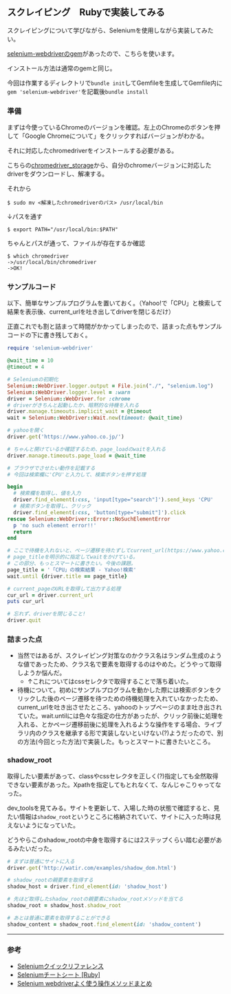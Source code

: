 ## スクレイピング　Rubyで実装してみる

スクレイピングについて学びながら、Seleniumを使用しながら実装してみたい。

[selenium-webdriverのgem](https://github.com/SeleniumHQ/selenium/tree/trunk/rb)があったので、こちらを使います。

インストール方法は通常のgemと同じ。

今回は作業するディレクトリで`bundle init`してGemfileを生成してGemfile内に`gem 'selenium-webdriver'`を記載後`bundle install`

### 準備

まずは今使っているChromeのバージョンを確認。左上のChromeのボタンを押して「Google Chromeについて」をクリックすればバージョンがわかる。

それに対応したchromedriverをインストールする必要がある。

こちらの[chromedriver_storage](http://chromedriver.storage.googleapis.com/index.html)から、自分のchromeバージョンに対応したdriverをダウンロードし、解凍する。

それから

```
$ sudo mv <解凍したchromedriverのパス> /usr/local/bin
```
↓パスを通す

```
$ export PATH="/usr/local/bin:$PATH"
```

ちゃんとパスが通って、ファイルが存在するか確認

```
$ which chromedriver
->/usr/local/bin/chromedriver
->OK!
```

### サンプルコード

以下、簡単なサンプルプログラムを置いておく。（Yahoo!で「CPU」と検索して結果を表示後、current_urlを吐き出してdriverを閉じるだけ）

正直これでも割と詰まって時間がかかってしまったので、詰まった点もサンプルコードの下に書き残しておく。

``` ruby
require 'selenium-webdriver'

@wait_time = 10
@timeout = 4

# Seleniumの初期化
Selenium::WebDriver.logger.output = File.join("./", "selenium.log")
Selenium::WebDriver.logger.level = :warn
driver = Selenium::WebDriver.for :chrome
# driverがきちんと起動したか、暗黙的な待機を入れる
driver.manage.timeouts.implicit_wait = @timeout
wait = Selenium::WebDriver::Wait.new(timeout: @wait_time)

# yahooを開く
driver.get('https://www.yahoo.co.jp/')

# ちゃんと開けているか確認するため、page_loadのwaitを入れる
driver.manage.timeouts.page_load = @wait_time

# ブラウザでさせたい動作を記載する
# 今回は検索欄に'CPU'と入力して、検索ボタンを押す処理

begin
  # 検索欄を取得し、値を入力
  driver.find_element(:css, 'input[type="search"]').send_keys 'CPU'
  # 検索ボタンを取得し、クリック
  driver.find_element(:css, 'button[type="submit"]').click
rescue Selenium::WebDriver::Error::NoSuchElementError
  p 'no such element error!!'
  return
end

# ここで待機を入れないと、ページ遷移を待たずしてcurrent_url(https://www.yahoo.co.jp/')を吐き出してdriverが落ちるので、
# page_titleを明示的に指定してwaitをかけている。
# この部分、もっとスマートに書きたい。今後の課題。
page_title = '「CPU」の検索結果 - Yahoo!検索'
wait.until {driver.title == page_title}

# current_pageのURLを取得して出力する処理
cur_url = driver.current_url
puts cur_url

# 忘れず、driverを閉じること!
driver.quit
```

### 詰まった点
- 当然ではあるが、スクレイピング対策なのかクラス名はランダム生成のような値であったため、クラス名で要素を取得するのはやめた。どうやって取得しようか悩んだ。
  - ↑これについてはcssセレクタで取得することで落ち着いた。
- 待機について。初めにサンプルプログラムを動かした際には検索ボタンをクリックした後のページ遷移を待つための待機処理を入れていなかったため、current_urlを吐き出させたところ、yahooのトップページのまま吐き出されていた。wait.untilには色々な指定の仕方があったが、クリック前後に処理を入れる、とかページ遷移前後に処理を入れるような操作をする場合、ライブラリ内のクラスを継承する形で実装しないといけない(?)ようだったので、別の方法(今回とった方法)で実装した。もっとスマートに書きたいところ。


### shadow_root

取得したい要素があって、classやcssセレクタを正しく(?)指定しても全然取得できない要素があった。Xpathを指定してもとれなくて、なんじゃこりゃってなった。

dev_toolsを見てみる。サイトを更新して、入場した時の状態で確認すると、見たい情報は`shadow_root`というところに格納されていて、サイトに入った時は見えないようになっていた。

どうやらこのshadow_rootの中身を取得するには2ステップくらい踏む必要があるみたいだった。
``` ruby
# まずは普通にサイトに入る
driver.get('http://watir.com/examples/shadow_dom.html')
```

``` ruby
# shadow_rootの親要素を取得する
shadow_host = driver.find_element(id: 'shadow_host')
```

``` ruby
# 先ほど取得したshadow_rootの親要素にshadow_rootメソッドを当てる
shadow_root = shadow_host.shadow_root
```

``` ruby
# あとは普通に要素を取得することができる
shadow_content = shadow_root.find_element(id: 'shadow_content')
```


--- 
### 参考
- [Seleniumクイックリファレンス](https://www.seleniumqref.com/api/webdriver_gyaku.html)
- [Seleniumチートシート [Ruby]](https://morizyun.github.io/web/selenium-cheat-sheet.html) 
- [Selenium webdriverよく使う操作メソッドまとめ](https://qiita.com/mochio/items/dc9935ee607895420186)

